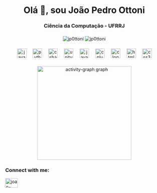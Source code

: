 <h1 align="center">Olá 👋, sou João Pedro Ottoni</h1>
<h3 align="center">Ciência da Computação - UFRRJ</h3>

###

<div align="center">
  <img src="https://github-readme-stats.vercel.app/api?username=jp0ttoni&show_icons=true&locale=en&theme=gruvbox_light"" alt="jp0ttoni"/>
  <img src="https://github-readme-stats.vercel.app/api/top-langs?username=jp0ttoni&show_icons=true&locale=en&layout=compact&theme=gruvbox_light" alt="jp0ttoni"  />
</div>

###

<div align="center">
  <img src="https://cdn.jsdelivr.net/gh/devicons/devicon/icons/javascript/javascript-original.svg" height="30" alt="javascript logo"  />
  <img width="12" />
  <img src="https://cdn.jsdelivr.net/gh/devicons/devicon/icons/python/python-plain.svg" height="30" alt="python logo"  />
  <img width="12" />
  <img src="https://cdn.jsdelivr.net/gh/devicons/devicon/icons/csharp/csharp-line.svg" height="30" alt="csharp logo"  />
  <img width="12" />
  <img src="https://cdn.jsdelivr.net/gh/devicons/devicon/icons/unity/unity-original.svg" height="30" alt="unity logo"  />
  <img width="12" />
  <img src="https://cdn.jsdelivr.net/gh/devicons/devicon/icons/java/java-plain.svg" height="30" alt="java logo"  />
  <img width="12" />
  <img src="https://cdn.jsdelivr.net/gh/devicons/devicon/icons/cplusplus/cplusplus-plain.svg" height="30" alt="cplusplus logo"  />
  <img width="12" />
  <img src="https://cdn.jsdelivr.net/gh/devicons/devicon/icons/c/c-plain.svg" height="30" alt="c logo"  />
  <img width="12" />
  <img src="https://cdn.jsdelivr.net/gh/devicons/devicon/icons/html5/html5-plain.svg" height="30" alt="html5 logo"  />
  <img width="12" />
  <img src="https://cdn.jsdelivr.net/gh/devicons/devicon/icons/css3/css3-plain.svg" height="30" alt="css3 logo"  />
</div>

###

<div align="center">
  <img src="https://github-readme-activity-graph.vercel.app/graph?username=JP0ttoni&radius=16&theme=gruvbox&area=true&order=5" height="300" alt="activity-graph graph"  />
</div>

###
<h3 align="left">Connect with me:</h3>
<p align="left">
<a href="https://linkedin.com/in/joao-pedro-783559309/" target="blank"><img align="center" src="https://raw.githubusercontent.com/rahuldkjain/github-profile-readme-generator/master/src/images/icons/Social/linked-in-alt.svg" alt="joao-pedro-783559309/" height="30" width="40" /></a>
</p>
